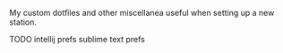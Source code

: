 My custom dotfiles and other miscellanea useful when setting up a new station. 

TODO
    intellij prefs
    sublime text prefs